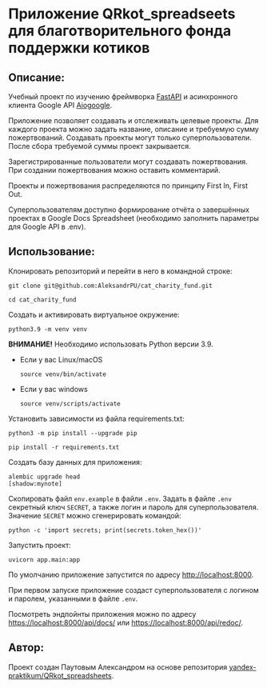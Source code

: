 # Приложение QRkot_spreadseets для благотворительного фонда поддержки котиков

## Описание:

Учебный проект по изучению фреймворка [FastAPI](https://fastapi.tiangolo.com/) и 
асинхронного клиента Google API [Aiogoogle](https://aiogoogle.readthedocs.io/).

Приложение позволяет создавать и отслеживать целевые проекты. Для каждого проекта можно задать название, описание и 
требуемую сумму пожертвований. Создавать проекты могут только суперпользователи.
После сбора требуемой суммы проект закрывается.

Зарегистрированные пользователи могут создавать пожертвования. При создании пожертвования можно оставить комментарий.

Проекты и пожертвования распределяются по принципу First In, First Out.

Суперпользователям доступно формирование отчёта о завершённых проектах в Google 
Docs Spreadsheet (необходимо заполнить параметры для Google API в .env).

## Использование:

Клонировать репозиторий и перейти в него в командной строке:

```
git clone git@github.com:AleksandrPU/cat_charity_fund.git
```

```
cd cat_charity_fund
```

Создать и активировать виртуальное окружение:

```
python3.9 -m venv venv
```

**ВНИМАНИЕ!** Необходимо использовать Python версии 3.9.

* Если у вас Linux/macOS

    ```
    source venv/bin/activate
    ```

* Если у вас windows

    ```
    source venv/scripts/activate
    ```

Установить зависимости из файла requirements.txt:

```
python3 -m pip install --upgrade pip
```

```
pip install -r requirements.txt
```

Создать базу данных для приложения:

```
alembic upgrade head                                                                                                                         [shadow:mynote]
```

Скопировать файл ```env.example``` в файли ```.env```. Задать в файле ```.env``` секретный ключ ```SECRET```, а также 
логин и пароль для суперпользователя.
Значение ```SECRET``` можно сгенерировать командой:

```
python -c 'import secrets; print(secrets.token_hex())'
```

Запустить проект:

```
uvicorn app.main:app
```

По умолчанию приложение запустится по адресу [http://localhost:8000](http://localhost:8000).

При первом запуске приложение создаст суперпользователя с логином и паролем, указанными в файле ```.env```.

Посмотреть эндпойнты приложения можно по адресу [https://localhost:8000/api/docs/](https://localhost:8000/api/docs/) 
или [https://localhost:8000/api/redoc/](https://localhost:8000/api/redoc/).

## Автор:

Проект создан Паутовым Александром на основе репозитория 
[yandex-praktikum/QRkot_spreadsheets](https://github.com/yandex-praktikum/QRkot_spreadsheets).
